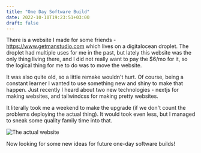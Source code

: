 ```yaml
---
title: "One Day Software Build"
date: 2022-10-10T19:23:51+03:00
draft: false
---
```


There is a website I made for some friends - https://www.getmanstudio.com which lives on a digitalocean droplet. The droplet had multiple uses for me in the past, but lately this website was the only thing living there, and I did not really want to pay the $6/mo for it, so the logical thing for me to do was to move the website.

It was also quite old, so a little remake wouldn't hurt. Of course, being a constant learner I wanted to use something new and shiny to make that happen. Just recently I heard about two new technologies - nextjs for making websites, and tailwindcss for making pretty websites.

It literally took me a weekend to make the upgrade (if we don't count the problems deploying the actual thing). It would took even less, but I managed to sneak some quality family time into that.

![The actual website](/images/one_day_software/page.png)

Now looking for some new ideas for future one-day software builds!